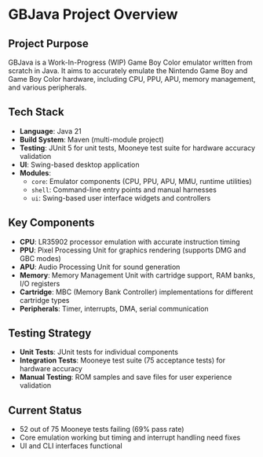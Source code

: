 # GBJava Project Overview

## Project Purpose
GBJava is a Work-In-Progress (WIP) Game Boy Color emulator written from scratch in Java. It aims to accurately emulate the Nintendo Game Boy and Game Boy Color hardware, including CPU, PPU, APU, memory management, and various peripherals.

## Tech Stack
- **Language**: Java 21
- **Build System**: Maven (multi-module project)
- **Testing**: JUnit 5 for unit tests, Mooneye test suite for hardware accuracy validation
- **UI**: Swing-based desktop application
- **Modules**:
  - `core`: Emulator components (CPU, PPU, APU, MMU, runtime utilities)
  - `shell`: Command-line entry points and manual harnesses
  - `ui`: Swing-based user interface widgets and controllers

## Key Components
- **CPU**: LR35902 processor emulation with accurate instruction timing
- **PPU**: Pixel Processing Unit for graphics rendering (supports DMG and GBC modes)
- **APU**: Audio Processing Unit for sound generation
- **Memory**: Memory Management Unit with cartridge support, RAM banks, I/O registers
- **Cartridge**: MBC (Memory Bank Controller) implementations for different cartridge types
- **Peripherals**: Timer, interrupts, DMA, serial communication

## Testing Strategy
- **Unit Tests**: JUnit tests for individual components
- **Integration Tests**: Mooneye test suite (75 acceptance tests) for hardware accuracy
- **Manual Testing**: ROM samples and save files for user experience validation

## Current Status
- 52 out of 75 Mooneye tests failing (69% pass rate)
- Core emulation working but timing and interrupt handling need fixes
- UI and CLI interfaces functional